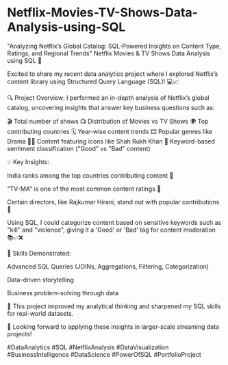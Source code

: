 # Netflix-Movies-TV-Shows-Data-Analysis-using-SQL
"Analyzing Netflix’s Global Catalog: SQL-Powered Insights on Content Type, Ratings, and Regional Trends"
Netflix Movies & TV Shows Data Analysis using SQL 🍿

Excited to share my recent data analytics project where I explored Netflix’s content library using Structured Query Language (SQL)! 💻📈

🔍 Project Overview:
I performed an in-depth analysis of Netflix’s global catalog, uncovering insights that answer key business questions such as:

🎬 Total number of shows
📺 Distribution of Movies vs TV Shows
🌍 Top contributing countries
🗓 Year-wise content trends
🎞 Popular genres like Drama
👨‍🎤 Content featuring icons like Shah Rukh Khan
👀 Keyword-based sentiment classification ("Good" vs "Bad" content)

💡 Key Insights:

India ranks among the top countries contributing content 📌

"TV-MA" is one of the most common content ratings 🧾

Certain directors, like Rajkumar Hirani, stand out with popular contributions 🎥

Using SQL, I could categorize content based on sensitive keywords such as "kill" and "violence", giving it a 'Good' or 'Bad' tag for content moderation 📚✅❌

📌 Skills Demonstrated:

Advanced SQL Queries (JOINs, Aggregations, Filtering, Categorization)

Data-driven storytelling

Business problem-solving through data

🧠 This project improved my analytical thinking and sharpened my SQL skills for real-world datasets.

🚀 Looking forward to applying these insights in larger-scale streaming data projects!

#DataAnalytics #SQL #NetflixAnalysis #DataVisualization #BusinessIntelligence #DataScience #PowerOfSQL #PortfolioProject
